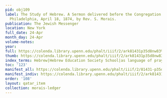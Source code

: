 ```yaml
---
pid: obj109
label: The Study of Hebrew. A Sermon delivered before the Congregation "Mikveh Israel."
  Philadelphia, April 18, 1874, by Rev. S. Morais.
publication: The Jewish Messenger
location: New York
full_date: 24-Apr
month_day: 24-Apr
volume-notes:
year:
full: https://colenda.library.upenn.edu/phalt/iiif/2/ark81431p35d8nw83%2FSHA256E-s9254009--c1b05280dcd2de0f58994e5bed1639324b8c73b309fd2fadaf7c6a6e677e27ec.jpeg/full/3500,/0/default.jpg
thumb: https://colenda.library.upenn.edu/phalt/iiif/2/ark81431p35d8nw83%2FSHA256E-s9254009--c1b05280dcd2de0f58994e5bed1639324b8c73b309fd2fadaf7c6a6e677e27ec.jpeg/full/!200,200/0/default.jpg
index_terms: Hebrew|Hebrew Education Society School|as language of prayer|Jewish Messenger
toc: '123'
manifest_all: https://colenda.library.upenn.edu/phalt/iiif/2/81431-p35d8nw83/manifest
manifest_indiv: https://colenda.library.upenn.edu/phalt/iiif/2/ark81431p35d8nw83%2FSHA256E-s9254009--c1b05280dcd2de0f58994e5bed1639324b8c73b309fd2fadaf7c6a6e677e27ec.jpeg
order: '108'
layout: qatar_item
collection: morais-ledger
---
```

